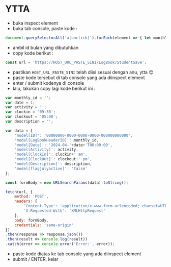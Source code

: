 # YTTA
- buka inspect element
- buka tab console, paste kode :
```javascript
document.querySelectorAll('a[onclick]').forEach(element => { let monthText = element.textContent.trim(); let match = element.getAttribute('onclick').match(/tabClick\('([^']+)'\)/); if (match) console.log(`${monthText}: ${match[1]}`); });
```
- ambil id bulan yang dibutuhkan
- copy kode berikut :
```javascript
const url = 'https://HOST_URL_PASTE_SINI/LogBook/StudentSave';
```
- pastikan `HOST_URL_PASTE_SINI` telah diisi sesuai dengan anu, ytta 😊
- paste kode tersebut di tab console yang ada diinspect element
- enter / submit kodenya di console
- lalu, lakukan copy lagi kode berikut ini :
```javascript
var monthly_id = '';
var date = 1;
var activity = '';
var clockin = '09:30';
var clockout = '05:00';
var description = '';

var data = {
    'model[ID]': '00000000-0000-0000-0000-000000000000',
    'model[LogBookHeaderID]': monthly_id,
    'model[Date]': '2024-04-'+date+'T00:00:00',
    'model[Activity]': activity,
    'model[ClockIn]': clockin+' am',
    'model[ClockOut]': clockout+' pm',
    'model[Description]': description,
    'model[flagjulyactive]': 'false'
};

const formBody = new URLSearchParams(data).toString();

fetch(url, {
    method: 'POST',
    headers: {
        'Content-Type': 'application/x-www-form-urlencoded; charset=UTF-8',
        'X-Requested-With': 'XMLHttpRequest'
    },
    body: formBody,
    credentials: 'same-origin'
})
.then(response => response.json())
.then(result => console.log(result))
.catch(error => console.error('Error:', error));
```
- paste kode diatas ke tab console yang ada diinspect element
- submit / ENTER, kelar
